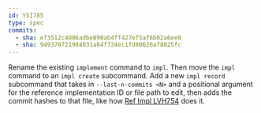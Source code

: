 ```yaml
---
id: YSI785
type: spec
commits:
  - sha: ef3512c4006adbe890ab4ff427ef5af6b02a6ee0
  - sha: 949370721984831a64f724ec1fd80626af8025fc
---
```


Rename the existing `implement` command to `impl`. Then move the `impl` command to an `impl create` subcommand. Add a new `impl record` subcommand that takes in `--last-n-commits <N>` and a positional argument for the reference implementation ID or file path to edit, then adds the commit hashes to that file, like how [Ref Impl LVH754](/docs/impl-history/nodejs/nodejs-project-init.md) does it.
